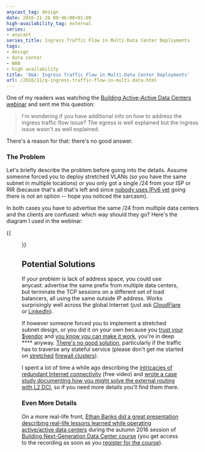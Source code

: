 ```yaml
---
anycast_tag: design
date: 2016-11-28 09:46:00+01:00
high-availability_tag: external
series:
- anycast
series_title: Ingress Traffic Flow in Multi-Data Center Deployments
tags:
- design
- data center
- WAN
- high availability
title: 'Q&A: Ingress Traffic Flow in Multi-Data Center Deployments'
url: /2016/11/q-ingress-traffic-flow-in-multi-data.html
---
```

One of my readers was watching the [Building Active-Active Data Centers webinar](http://www.ipspace.net/Designing_Active-Active_and_Disaster_Recovery_Data_Centers) and sent me this question:

> I'm wondering if you have additional info on how to address the ingress traffic flow issue? The egress is well explained but the ingress issue wasn't as well explained.

There's a reason for that: there's no good answer.
<!--more-->
### The Problem

Let's briefly describe the problem before going into the details. Assume someone forced you to deploy stretched VLANs (so you have the same subnet in multiple locations) or you only got a single /24 from your ISP or RIR (because that's all that's left and since [nobody uses IPv6 yet](https://www.google.com/intl/en/ipv6/statistics.html) going there is not an option -- hope you noticed the sarcasm).

In both cases you have to advertise the same /24 from multiple data centers and the clients are confused: which way should they go? Here's the diagram I used in the webinar:

{{<figure src="/2016/11/s1600-Ingress+Traffic+Flow.jpg" caption="Ingress traffic flow when multiple sites advertise the same prefix">}}

## Potential Solutions

If your problem is lack of address space, you could use anycast: advertise the same prefix from multiple data centers, but terminate the TCP sessions on a different set of load balancers, all using the same outside IP address. Works surprisingly well across the global Internet (just ask [CloudFlare](https://blog.cloudflare.com/a-brief-anycast-primer/) or [LinkedIn](https://engineering.linkedin.com/network-performance/tcp-over-ip-anycast-pipe-dream-or-reality)).

If however someone forced you to implement a stretched subnet design, or you did it on your own because you [trust your $vendor](https://blog.ipspace.net/2016/01/the-sad-state-of-enterprise-networking.html) and [you know you can make it work](http://blog.ipspace.net/2013/08/temper-your-macgyver-streak.html), you're in deep \*\*\*\* anyway. [There's no good solution](http://blog.ipspace.net/2015/10/sometimes-you-have-to-decide-how-badly.html), particularly if the traffic has to traverse any stateful service (please don't get me started on [stretched](http://blog.ipspace.net/2011/06/stretched-clusters-almost-as-good-as.html) [firewall clusters](http://blog.ipspace.net/2011/04/distributed-firewalls-how-badly-do-you.html)).

I spent a lot of time a while ago describing the [intricacies of redundant Internet connectivity](http://content.ipspace.net/get/X1%20Redundant%20Data%20Center%20Internet%20Connectivity.mp4) (free video) and [wrote a case study documenting how you might solve the external routing with L2 DCI](http://www.ipspace.net/External_Routing_with_Layer-2_Data_Center_Interconnect_(DCI)), so if you need more details you'll find them there.

### Even More Details

On a more real-life front, [Ethan Banks did a great presentation describing real-life lessons learned while operating active/active data centers](http://nextgendc.ipspace.net/Public:5-High-Availability_Concerns#Guest_speaker) during the autumn 2016 session of [Building Next-Generation Data Center course](http://www.ipspace.net/Building_Next-Generation_Data_Center) (you get access to the recording as soon as you [register for the course](http://www.ipspace.net/Building_Next-Generation_Data_Center#register)).
